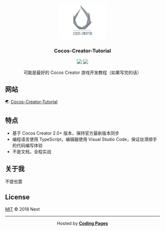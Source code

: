 <p align="center">
    <a href="https://github.com/potato47/cocos-creator-tutorial">
        <img src="./static/cocos_creator.png" width="152">
    </a>
    <h3 align="center">Cocos-Creator-Tutorial</h3>
    <p align="center">
        <a href="https://github.com/potato47/cocos-creator-tutorial/blob/master/LICENSE"><img src="https://img.shields.io/github/license/potato47/cocos-creator-tutorial.svg??colorB=brightgreen"></a>
        <a href="https://github.com/potato47/cocos-creator-tutorial"><img src="https://img.shields.io/github/stars/potato47/cocos-creator-tutorial.svg?style=social"></a>
    </p>
    <p align="center">
        可能是最好的 Cocos Creator 游戏开发教程（如果写完的话）<br>
    </p>
</p>

## 网站

🌏 [Cocos-Creator-Tutorial](https://ccc.xinshouit.com/#/)

## 特点

* 基于 Cocos Creator 2.0+ 版本，保持官方最新版本同步
* 编程语言使用 TypeScript，编辑器使用 Visual Studio Code，保证丝滑顺手的代码编写体验
* 不是文档，全程实战

## 关于我
不提也罢

## License

[MIT](https://github.com/potato47/cocos-creator/blob/master/LICENSE) © 2018 Next

----
<center>
<p>Hosted by <a href="https://pages.coding.me" style="font-weight: bold">Coding Pages</a></p>
</center>
